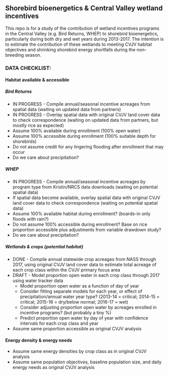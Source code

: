 Shorebird bioenergetics & Central Valley wetland incentives
-----------------------------------------------------------

This repo is for a study of the contribution of wetland incentives programs in the Central Valley (e.g. Bird Returns, WHEP) to shorebird bioenergetics, particularly during both dry and wet years during 2013-2017. The intention is to estimate the contribution of these wetlands to meeting CVJV habitat objectives and shrinking shorebird energy shortfalls during the non-breeding season.

### DATA CHECKLIST:

#### Habitat available & accessible

##### Bird Returns

-   IN PROGRESS - Compile annual/seasonal incentive acreages from spatial data (waiting on updated data from partners)
-   IN PROGRESS - Overlay spatial data with original CVJV land cover data to check correspondence (waiting on updated data from partners, but mostly rice as expected)
-   Assume 100% available during enrollment (100% open water)
-   Assume 100% accessible during enrollment (100% suitable depth for shorebirds)
-   Do not assume credit for any lingering flooding after enrollment that may occur
-   Do we care about precipitation?

##### WHEP

-   IN PROGRESS - Compile annual/seasonal incentive acreages by program type from Kristin/NRCS data downloads (waiting on potential spatial data)
-   If spatial data become available, overlay spatial data with original CVJV land cover data to check correspondence (waiting on potential spatial data)
-   Assume 100% available habitat during enrollment? (boards-in only floods with rain?)
-   Do not assume 100% accessible during enrollment? Base on rice proportion accessible plus adjustments from variable drawdown study?
-   Do we care about precipitation?

##### Wetlands & crops (potential habitat)

-   DONE - Compile annual statewide crop acreages from NASS through 2017, using original CVJV land cover data to estimate total acreage of each crop class within the CVJV primary focus area
-   DRAFT - Model proportion open water in each crop class through 2017 using water tracker data
    -   Model proportion open water as a function of day of year
    -   Consider fitting separate models for each year, or effect of precipitation/annual water year type? (2013-14 = critical; 2014-15 = critical; 2015-16 = dry/below normal; 2016-17 = wet)
    -   Consider adjusting proportion open water by acreages enrolled in incentive programs? (but probably a tiny %)
    -   Predict proportion open water by day of year with confidence intervals for each crop class and year
-   Assume same proportion accessible as original CVJV analysis

#### Energy density & energy needs

-   Assume same energy densities by crop class as in original CVJV analysis
-   Assume same population objectives, baseline population size, and daily energy needs as original CVJV analysis
